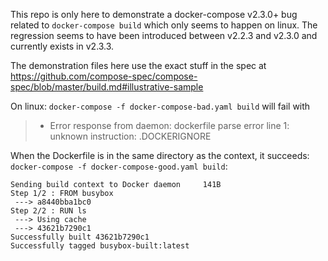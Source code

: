 
This repo is only here to demonstrate a docker-compose v2.3.0+ bug related to `docker-compose build` which only seems to happen on linux. The regression seems to have been introduced between v2.2.3 and v2.3.0 and currently exists in v2.3.3.

The demonstration files here use the exact stuff in the spec at https://github.com/compose-spec/compose-spec/blob/master/build.md#illustrative-sample

On linux:
`docker-compose -f docker-compose-bad.yaml build` will fail with
> * Error response from daemon: dockerfile parse error line 1: unknown instruction: .DOCKERIGNORE


When the Dockerfile is in the same directory as the context, it succeeds:
`docker-compose -f docker-compose-good.yaml build`:
```
Sending build context to Docker daemon     141B
Step 1/2 : FROM busybox
 ---> a8440bba1bc0
Step 2/2 : RUN ls
 ---> Using cache
 ---> 43621b7290c1
Successfully built 43621b7290c1
Successfully tagged busybox-built:latest
```

